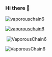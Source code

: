 ### Hi there 👋



<p align="left"> <img src="https://komarev.com/ghpvc/?username=vaporouschain6&label=Profile%20views&color=0e75b6&style=flat" alt="vaporouschain6" /> </p>

<p align="left"> <a href="https://github.com/ryo-ma/github-profile-trophy"><img src="https://github-profile-trophy.vercel.app/?username=vaporouschain6&show_icons=true&locale=en&row=2&column=3&margin-w=15&margin-h=15&no-bg=true" alt="vaporouschain6" /></a> </p>

<p align="left">
</p>

<p>&nbsp;<img align="center" src="https://github-readme-stats.vercel.app/?username=vaporouschain6" alt="VaporousChain6" /></p>

<p><img align="center" src="https://github-readme-streak-stats.herokuapp.com/?user=vaporouschain6&" alt="VaporousChain6" /></p>
<!--
**VaporousChain6/VaporousChain6** is a ✨ _special_ ✨ repository because its `README.md` (this file) appears on your GitHub profile.

Here are some ideas to get you started:

- 🔭 I’m currently working on ...
- 🌱 I’m currently learning ...
- 👯 I’m looking to collaborate on ...
- 🤔 I’m looking for help with ...
- 💬 Ask me about ...
- 📫 How to reach me: ...
- 😄 Pronouns: ...
- ⚡ Fun fact: ...
-->
